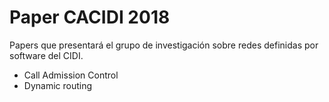 # Paper CACIDI 2018

Papers que presentará el grupo de investigación sobre redes definidas por software del CIDI.

- Call Admission Control
- Dynamic routing

